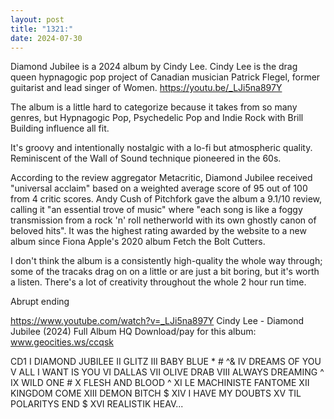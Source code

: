 ```yaml
---
layout: post
title: "1321:"
date: 2024-07-30
---
```


Diamond Jubilee is a 2024 album by Cindy Lee. Cindy Lee is the drag queen hypnagogic pop project of Canadian musician Patrick Flegel, former guitarist and lead singer of Women.
https://youtu.be/_LJi5na897Y

The album is a little hard to categorize because it takes from so many genres, but Hypnagogic Pop, Psychedelic Pop and Indie Rock with Brill Building influence all fit.

It's groovy and intentionally nostalgic with a lo-fi but atmospheric quality. Reminiscent of the Wall of Sound technique pioneered in the 60s.

According to the review aggregator Metacritic, Diamond Jubilee received "universal acclaim" based on a weighted average score of 95 out of 100 from 4 critic scores. Andy Cush of Pitchfork gave the album a 9.1/10 review, calling it "an essential trove of music" where "each song is like a foggy transmission from a rock 'n' roll netherworld with its own ghostly canon of beloved hits". It was the highest rating awarded by the website to a new album since Fiona Apple's 2020 album Fetch the Bolt Cutters.

I don't think the album is a consistently high-quality the whole way through; some of the tracaks drag on on a little or are just a bit boring, but it's worth a listen. There's a lot of creativity throughout the whole 2 hour run time.

Abrupt ending

https://www.youtube.com/watch?v=_LJi5na897Y
Cindy Lee - Diamond Jubilee (2024) Full Album HQ
Download/pay for this album: www.geocities.ws/ccqsk

CD1
I DIAMOND JUBILEE
II GLITZ
III BABY BLUE * # ^&
IV DREAMS OF YOU
V ALL I WANT IS YOU
VI DALLAS
VII OLIVE DRAB
VIII ALWAYS DREAMING ^
IX WILD ONE #
X FLESH AND BLOOD ^
XI LE MACHINISTE FANTOME
XII KINGDOM COME
XIII DEMON BITCH $
XIV I HAVE MY DOUBTS
XV TIL POLARITYS END $
XVI REALISTIK HEAV...
